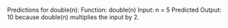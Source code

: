 Predictions for double(n):
Function: double(n)
Input: n = 5
Predicted Output: 10 because double(n) multiplies the input by 2.
